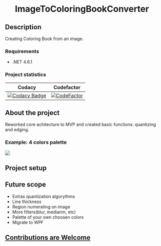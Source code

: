 <h1 align="center">ImageToColoringBookConverter</h1>



## Description
Creating Coloring Book from an image.
### Requirements
- .NET 4.6.1
### Project statistics
| Codacy | Codefactor |
| - | - |
| [![Codacy Badge](https://app.codacy.com/project/badge/Grade/4eefa7361864437382992be09a90c56b)](https://www.codacy.com/gh/KostinMichael/ImageToColoringBookConverter/dashboard?utm_source=github.com&amp;utm_medium=referral&amp;utm_content=KostinMichael/ImageToColoringBookConverter&amp;utm_campaign=Badge_Grade) | [![CodeFactor](https://www.codefactor.io/repository/github/kostinmichael/imagetocoloringbookconverter/badge)](https://www.codefactor.io/repository/github/kostinmichael/imagetocoloringbookconverter) |
## About the project
Reworked core achitecture to MVP and created basic functions: quantizing and edging.
### Example: 4 colors palette
<img src="https://user-images.githubusercontent.com/32095048/147881547-e018b03c-a82a-451f-8f8e-fe2892cce09e.png">

## Project setup

## Future scope
- Extras quantization algorythms
- Line thickness
- Region numerating on image
- More filters(blur, medianm, etc)
- Palette of your own choosen colors
- Migrate to WPF

## [Contributions are Welcome](https://github.com/KostinMichael/ImageToColoringBookConverter/blob/master/CONTRIBUTING.md)
